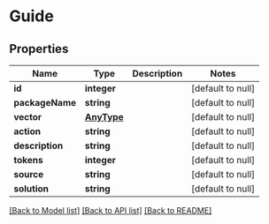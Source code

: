 # Guide

## Properties
Name | Type | Description | Notes
------------ | ------------- | ------------- | -------------
**id** | **integer** |  | [default to null]
**packageName** | **string** |  | [default to null]
**vector** | [**AnyType**](.md) |  | [default to null]
**action** | **string** |  | [default to null]
**description** | **string** |  | [default to null]
**tokens** | **integer** |  | [default to null]
**source** | **string** |  | [default to null]
**solution** | **string** |  | [default to null]

[[Back to Model list]](../README.md#documentation-for-models) [[Back to API list]](../README.md#documentation-for-api-endpoints) [[Back to README]](../README.md)


